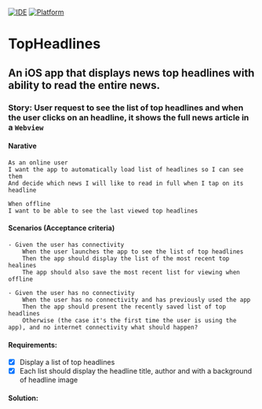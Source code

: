 [![IDE](https://img.shields.io/badge/Xcode-13.2.1-blue.svg)](https://developer.apple.com/xcode/)
[![Platform](https://img.shields.io/badge/iOS-15.2-green.svg)](https://developer.apple.com/ios/)

# TopHeadlines

## An iOS app that displays news top headlines with ability to read the entire news.

### Story: User request to see the list of top headlines and when the user clicks on an headline, it shows the full news article in a `Webview`

#### Narative

```
As an online user
I want the app to automatically load list of headlines so I can see them
And decide which news I will like to read in full when I tap on its headline

When offline
I want to be able to see the last viewed top headlines
```

#### Scenarios (Acceptance criteria)

```
- Given the user has connectivity 
    When the user launches the app to see the list of top headlines
    Then the app should display the list of the most recent top healines
    The app should also save the most recent list for viewing when offline
    
- Given the user has no connectivity
    When the user has no connectivity and has previously used the app
    Then the app should present the recently saved list of top headlines
    Otherwise (the case it's the first time the user is using the app), and no internet connectivity what should happen?
```

#### Requirements:

- [X] Display a list of top headlines
- [X] Each list should display the headline title, author and with a background of headline image

#### Solution:
 
